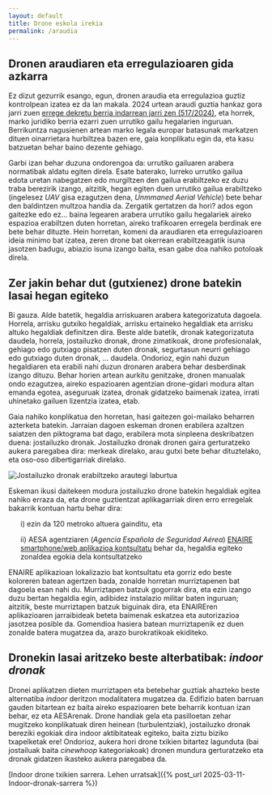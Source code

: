 ```yaml
---
layout: default
title: Drone eskola irekia
permalink: /araudia
---
```


<h2 class="project-tagline"> Dronen araudiaren eta erregulazioaren gida azkarra</h2>

Ez dizut gezurrik esango, egun, dronen araudia eta erregulazioa guztiz kontrolpean izatea ez da lan makala. 2024 urtean araudi guztia hankaz gora jarri zuen <a href="https://www.boe.es/diario_boe/txt.php?id=BOE-A-2024-11377" target="_blank"> errege dekretu berria indarrean jarri zen (517/2024)</a>, eta horrek,
marko juridiko berria ezarri zuen urrutiko gailu hegalarien inguruan. Berrikuntza nagusienen artean marko legala europar batasunak markatzen dituen oinarrietara hurbiltzea bazen ere, gaia konplikatu egin da, eta kasu batzuetan behar baino dezente gehiago.

Garbi izan behar duzuna ondorengoa da: urrutiko gailuaren arabera normatibak aldatu egiten direla. Esate baterako, lurreko urrutiko gailua edota uretan nabegatzen edo murgiltzen den gailua erabiltzeko ez duzu traba berezirik izango, aitzitik, hegan egiten duen urrutiko gailua erabiltzeko (ingelesez <i>UAV</i> gisa ezagutzen dena, <i>Unmmaned Aerial Vehicle</i>) bete behar den baldintzen multzoa handia da. Zergatik gertatzen da hori? ados egon gaitezke edo ez... baina legearen arabera urrutiko gailu hegalariek aireko espazioa erabiltzen duten horretan, aireko trafikoaren erregela berdinak ere bete behar dituzte. Hein horretan, komeni da araudiaren eta erregulazioaren ideia minimo bat izatea, zeren drone bat okerrean erabiltzeagatik isuna jasotzen badugu, abiazio isuna izango baita, esan gabe doa nahiko potoloak direla.

<h2 class="project-tagline"> Zer jakin behar dut (gutxienez) drone batekin lasai hegan egiteko</h2>

Bi gauza. Alde batetik, hegaldia arriskuaren arabera kategorizatuta dagoela. Horrela, arrisku gutxiko hegaldiak, arrisku ertaineko hegaldiak eta arrisku altuko hegaldiak definitzen dira. Beste alde batetik, dronak kategorizatuta daudela, horrela, jostailuzko dronak, drone zimatikoak, drone profesionalak, gehiago edo gutxiago pisatzen duten dronak, segurtasun neurri gehiago edo gutxiago duten dronak, ... daudela. Ondorioz, egin nahi duzun hegaldiaren eta erabili nahi duzun dronaren arabera behar desberdinak izango dituzu. Behar horien artean aurkitu genitzake, dronen manualak ondo ezagutzea, aireko espazioaren agentzian drone-gidari modura altan emanda egotea, aseguruak izatea, dronak gidatzeko baimenak izatea, irrati uhinetako gailuen lizentzia izatea, etab.

Gaia nahiko konplikatua den horretan, hasi gaitezen goi-mailako beharren azterketa batekin. Jarraian dagoen eskeman dronen erabilera azaltzen saiatzen den piktograma bat dago, erabilera mota sinpleena deskribatzen duena: jostailuzko dronak. Jostailuzko dronak dronen gaira gerturatzeko aukera paregabea dira: merkeak direlako, arau gutxi bete behar dituztelako, eta oso-oso dibertigarriak direlako.

<img class="xournal-image" src="{{ site.baseurl }}/assets/img/arauak/piktograma_araudia_erregulazioa.png-1.png" alt="Jostailuzko dronak erabiltzeko arautegi laburtua" />

Eskeman ikusi daitekeen modura jostailuzko drone batekin hegaldiak egitea nahiko erraza da, eta drone guztientzat aplikagarriak diren erro erregelak bakarrik kontuan hartu behar dira:
<ol> i) ezin da 120 metroko altuera gainditu, eta </ol>
<ol> ii) AESA agentziaren (<i>Agencia Española de Seguridad Aérea</i>) <a href="https://drones.enaire.es/" target="blank">ENAIRE smartphone/web aplikazioa kontsultatu</a> behar da, hegaldia egiteko zonaldea egokia dela kontsultatzeko
</ol>

ENAIRE aplikazioan lokalizazio bat kontsultatu eta gorriz edo beste koloreren batean agertzen bada, zonalde horretan murriztapenen bat dagoela esan nahi du. Murriztapen batzuk gogorrak dira, eta ezin izango duzu bertan hegaldia egin, adibidez instalazio militar baten inguruan; aitzitik, beste murriztapen batzuk biguinak dira, eta ENAIREren aplikazioaren jarraibideak beteta baimenak eskatzea eta autorizazioa jasotzea posible da. Gomendioa hasiera batean murriztapenik ez duen zonalde batera mugatzea da, arazo burokratikoak ekiditeko.

<h2 class="project-tagline">Dronekin lasai aritzeko beste alterbatibak: <i>indoor dronak</i></h2>

Dronei aplikatzen dieten murriztapen eta betebehar guztiak ahazteko beste alternatiba <i>indoor</i> deritzon modalitatera mugatzea da. Edifizio baten barruan gauden bitartean ez baita aireko espazioaren bete beharrik kontuan izan behar, ez eta AESArenak. Drone handiak gela eta pasilloetan zehar mugitzeko konplikatuak diren heinean (turbulentziak), jostailuzko dronak bereziki egokiak dira indoor aktibitateak egiteko, baita ziztu biziko txapelketak ere! Ondorioz, aukera hori drone txikien bitartez lagunduta (bai jostailuak baita <i>cinewhoop</i> kategoriakoak) dronen mundura gerturatzeko eta dronak gidatzen ikasteko aukera paregabea da.


[Indoor drone txikien sarrera. Lehen urratsak]({% post_url 2025-03-11-Indoor-dronak-sarrera %})









